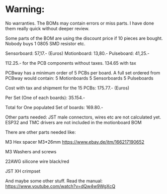 # Warning:

No warranties. The BOMs may contain errors or miss parts. I have done them really quick without deeper review.


Some parts of the BOM are using the discount price if 10 pieces are bought. Nobody buys 1 0805 SMD resistor etc.

Sensorboard: 57,17.- (Euros)
Motionboard: 13,80.-
Pulseboard: 41,25.-

112.25.- for the PCB components without taxes. 
134.65 with tax


PCBway has a minimum order of 5 PCBs per board. A full set ordered from PCBway would contain:
     5 Motionboards
     5 Sensorboards
     5 Pulseboards

Cost with tax and shipment for the 15 PCBs:
     175.77.- (Euros)

Per Set (One of each boards):
     35.154.-
     
Total for One populated Set of boards:
    169.80.-

Other parts needed: JST male connectors, wires etc are not calculated yet. 
ESP32 and TMC drivers are not included in the motionboard BOM




There are other parts needed like:

M3 Hex spacer M3*26mm
https://www.ebay.de/itm/166217190652


M3 Washers and screws

22AWG silicone wire black/red

JST XH crimpset


And maybe some other stuff. Read the manual:
https://www.youtube.com/watch?v=dQw4w9WgXcQ




